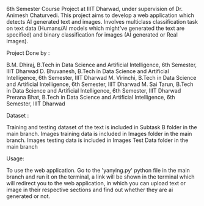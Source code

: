 6th Semester Course Project at IIIT Dharwad, under supervision of Dr. Animesh Chaturvedi. This project aims to develop a web application which detects AI generated text and images.
Involves multiclass classification task on text data (Humans/AI models which might've generated the text are specified) and binary classification for images (AI generated or Real images).

Project Done by :

B.M. Dhiraj, B.Tech in Data Science and Artificial Intelligence, 6th Semester, IIIT Dharwad
D. Bhuvanesh, B.Tech in Data Science and Artificial Intelligence, 6th Semester, IIIT Dharwad
M. Virinchi, B.Tech in Data Science and Artificial Intelligence, 6th Semester, IIIT Dharwad
M. Sai Tarun, B.Tech in Data Science and Artificial Intelligence, 6th Semester, IIIT Dharwad
Prerana Bhat, B.Tech in Data Science and Artificial Intelligence, 6th Semester, IIIT Dharwad

Dataset :

Training and testing dataset of the text is included in Subtask B folder in the main branch.
Images training data is included in Images folder in the main branch.
Images testing data is included in Images Test Data folder in the main branch

Usage:

To use the web application. Go to the 'yanying.py' python file in the main branch and run it on the terminal, a link will be shown in the terminal which will redirect you to the web application,
in which you can upload text or image in their respective sections and find out whether they are ai generated or not. 
